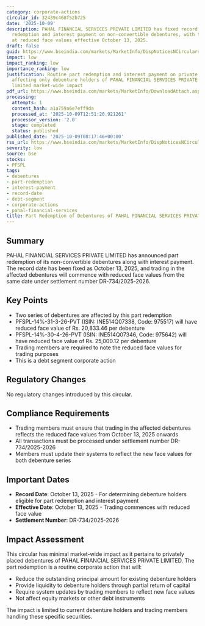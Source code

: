 ```yaml
---
category: corporate-actions
circular_id: 32439c468f52b725
date: '2025-10-09'
description: PAHAL FINANCIAL SERVICES PRIVATE LIMITED has fixed record date for part
  redemption and interest payment on non-convertible debentures, with trading to commence
  at reduced face values effective October 13, 2025.
draft: false
guid: https://www.bseindia.com/markets/MarketInfo/DispNoticesNCirculars.aspx?Noticeid={9488AEE1-504F-4C5F-84BC-BC649D721302}&noticeno=20251009-11&dt=10/09/2025&icount=11&totcount=32&flag=0
impact: low
impact_ranking: low
importance_ranking: low
justification: Routine part redemption and interest payment on private placement debentures
  affecting only debenture holders of PAHAL FINANCIAL SERVICES PRIVATE LIMITED with
  limited market-wide impact
pdf_url: https://www.bseindia.com/markets/MarketInfo/DownloadAttach.aspx?id=20251009-11&attachedId=
processing:
  attempts: 1
  content_hash: a1a759a6e7eff9da
  processed_at: '2025-10-09T12:51:20.921261'
  processor_version: '2.0'
  stage: completed
  status: published
published_date: '2025-10-09T08:17:46+00:00'
rss_url: https://www.bseindia.com/markets/MarketInfo/DispNoticesNCirculars.aspx?Noticeid={9488AEE1-504F-4C5F-84BC-BC649D721302}&noticeno=20251009-11&dt=10/09/2025&icount=11&totcount=32&flag=0
severity: low
source: bse
stocks:
- PFSPL
tags:
- debentures
- part-redemption
- interest-payment
- record-date
- debt-segment
- corporate-actions
- pahal-financial-services
title: Part Redemption of Debentures of PAHAL FINANCIAL SERVICES PRIVATE LIMITED
---
```


## Summary

PAHAL FINANCIAL SERVICES PRIVATE LIMITED has announced part redemption of its non-convertible debentures along with interest payment. The record date has been fixed as October 13, 2025, and trading in the affected debentures will commence with reduced face values from the same date under settlement number DR-734/2025-2026.

## Key Points

- Two series of debentures are affected by this part redemption
- PFSPL-14%-31-3-26-PVT (ISIN: INE514Q07338, Code: 975517) will have reduced face value of Rs. 20,833.46 per debenture
- PFSPL-14%-30-4-26-PVT (ISIN: INE514Q07346, Code: 975642) will have reduced face value of Rs. 25,000.12 per debenture
- Trading members are required to note the reduced face values for trading purposes
- This is a debt segment corporate action

## Regulatory Changes

No regulatory changes introduced by this circular.

## Compliance Requirements

- Trading members must ensure that trading in the affected debentures reflects the reduced face values from October 13, 2025 onwards
- All transactions must be processed under settlement number DR-734/2025-2026
- Members must update their systems to reflect the new face values for both debenture series

## Important Dates

- **Record Date**: October 13, 2025 - For determining debenture holders eligible for part redemption and interest payment
- **Effective Date**: October 13, 2025 - Trading commences with reduced face value
- **Settlement Number**: DR-734/2025-2026

## Impact Assessment

This circular has minimal market-wide impact as it pertains to privately placed debentures of PAHAL FINANCIAL SERVICES PRIVATE LIMITED. The part redemption is a routine corporate action that will:

- Reduce the outstanding principal amount for existing debenture holders
- Provide liquidity to debenture holders through partial return of capital
- Require system updates by trading members to reflect new face values
- Not affect equity markets or other debt instruments

The impact is limited to current debenture holders and trading members handling these specific securities.